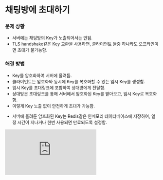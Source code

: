 # 채팅방에 초대하기

### 문제 상황

- 서버에는 채팅방의 Key가 노출되어서는 안됨.
- TLS handshake같은 Key 교환을 사용하면, 클라이언트 둘중 하나라도 오프라인이면 초대가 불가능함.

### 해결 방법

- Key를 암호화하여 서버에 올려둠.
- 클라이언트는 암호화와 동시에 Key를 복호화할 수 있는 임시 Key를 생성함.
- 임시 Key를 초대링크에 포함하여 상대방에게 전달함.
- 상대방은 초대링크를 통해 서버에서 암호화된 Key를 받아오고, 임시 Key로 복호화함.
- 이렇게 Key 노출 없이 안전하게 초대가 가능함.

* 서버에 올려둔 암호화된 Key는 Redis같은 인메모리 데이터베이스에 저장하여, 일정 시간이 지나거나 한번 사용되면 만료되도록 설정함.

<div>
<iframe
  frameBorder="0"
  style={{ width: "100%", height: "383px" }}
  src="https://viewer.diagrams.net/?tags=%7B%7D&lightbox=1&highlight=0000ff&edit=_blank&layers=1&nav=1&title=invite_room.drawio&dark=auto#Uhttps%3A%2F%2Fraw.githubusercontent.com%2Frisen-chat%2Frisen-docs%2Fmain%2Fdiagrams%2Finvite_room.drawio"
/>
</div>
